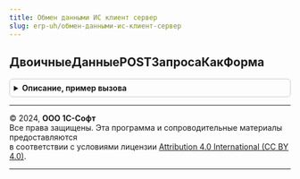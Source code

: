 ```yaml
---
title: Обмен данными ИС клиент сервер
slug: erp-uh/обмен-данными-ис-клиент-сервер
---
```



## ДвоичныеДанныеPOSTЗапросаКакФорма
<details style="margin: 1em 0; padding: 0.5em; border: 1px solid #ccc; border-radius: 6px;">

<summary style="font-weight: bold; cursor: pointer;">Описание, пример вызова</summary>

```bsl

// Возващает двоичные данные как пробразование по формату multipart/form-data.
//
// Параметры:
//  ПоляФормы - Массив из Структура:
//   * ИмяПоля  - Строка - Имя поля формы.
//   * ИмяФайла - Строка - Имя файла.
//   * Тип      - Строка - Тип содержимого.
//   * Тело     - Строка - Содержание поля.
// Возвращаемое значение:
//  Структура - представление вебзапроса типа multipart/form-data:
//   * ДвоичныеДанные - ДвоичныеДанные - Результат преобразования.
//   * Размер         - Число          - Размер данных.
//   * Разделитель    - Строка         - Разделитель полей.
Функция ДвоичныеДанныеPOSTЗапросаКакФорма(ПоляФормы) Экспорт
```

Пример вызова
```bsl
Результат = ОбменДаннымиИСКлиентСервер.ДвоичныеДанныеPOSTЗапросаКакФорма(ПоляФормы) 
```
</details>

---

© 2024, **ООО 1С-Софт**  
Все права защищены. Эта программа и сопроводительные материалы предоставляются  
в соответствии с условиями лицензии [Attribution 4.0 International (CC BY 4.0)](https://creativecommons.org/licenses/by/4.0/legalcode).

---

